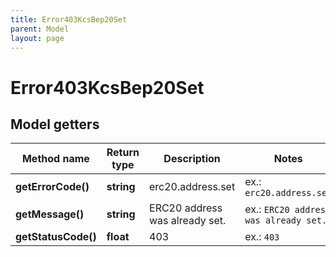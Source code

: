```yaml
---
title: Error403KcsBep20Set
parent: Model
layout: page
---
```


# Error403KcsBep20Set

## Model getters

Method name | Return type | Description | Notes
------------ | ------------- | ------------- | -------------
**getErrorCode()** | **string** | erc20.address.set | ex.: `erc20.address.set`
**getMessage()** | **string** | ERC20 address was already set. | ex.: `ERC20 address was already set.`
**getStatusCode()** | **float** | 403 | ex.: `403`

